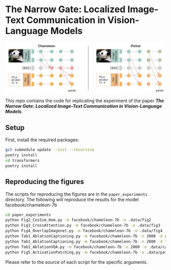 # The Narrow Gate: Localized Image-Text Communication in Vision-Language Models

![The Narrow Gate: Localized Image-Text Communication visualization](src/pics/readme_pic.png)

This repo contains the code for replicating the experiment of the paper ***The Narrow Gate: Localized Image-Text Communication in Vision-Language Models***. 


## Setup
First, install the required packages:
```bash
git submodule update --init --recursive
poetry install
cd transformers
poetry install
```

## Reproducing the figures
The scripts for reproducing the figures are in the `paper_experiments` directory. The following will reproduce the results for the model facebook/chameleon-7b
```bash
cd paper_experiments
python Fig2_CosSim_Hom.py -m facebook/chameleon-7b -o .data/fig2
python Fig3_CrossAttention.py -m facebook/chameleon-7b -o .data/fig3
python Fig4_OverlapImagenet.py -m facebook/chameleon-7b -o .data/fig4
python Tab1_AblationCaptioning.py -m facebook/chameleon-7b -n 2000 -d coco -o .data/captioning
python Tab1_AblationCaptioning.py -m facebook/chameleon-7b -n 2000 -d flickr -o .data/captioning
python Tab1_AblationVQA.py -m facebook/chameleon-7b -n 2000 -o .data/captioning_vqa -md zero-shot
python Fig5_ActivationPatching.py -m facebook/chameleon-7b -o .data/patching
```
Please refer to the source of each script for the specific arguments.


